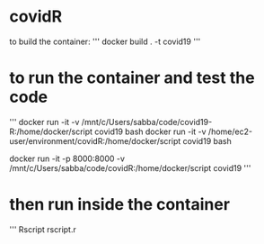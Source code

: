 # covidR

to build the container:
'''
docker build . -t covid19
'''


# to run the container and test the code
'''
docker run -it -v /mnt/c/Users/sabba/code/covid19-R:/home/docker/script covid19 bash
docker run -it -v /home/ec2-user/environment/covidR:/home/docker/script covid19 bash

docker run -it -p 8000:8000  -v /mnt/c/Users/sabba/code/covidR:/home/docker/script covid19
'''

# then run inside the container 
'''
Rscript rscript.r
